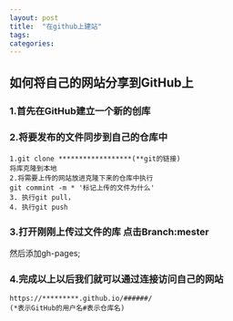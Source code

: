 ```yaml
---
layout: post
title:  "在github上建站"
tags:
categories:
---
```

## 如何将自己的网站分享到GitHub上
### 1.首先在GitHub建立一个新的创库
### 2.将要发布的文件同步到自己的仓库中
~~~
1.git clone ******************(**git的链接)
将库克隆到本地
2.将需要上传的网站放进克隆下来的仓库中执行
git commint -m * '标记上传的文件为什么'
3. 执行git pull，
4. 执行git push
~~~
### 3.打开刚刚上传过文件的库 点击Branch:mester
然后添加gh-pages;
### 4.完成以上以后我们就可以通过连接访问自己的网站
~~~
https://*********.github.io/######/
(*表示GitHub的用户名#表示仓库名)
~~~

